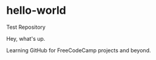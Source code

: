 # hello-world
Test Repository

Hey, what's up.

Learning GitHub for FreeCodeCamp projects and beyond.
